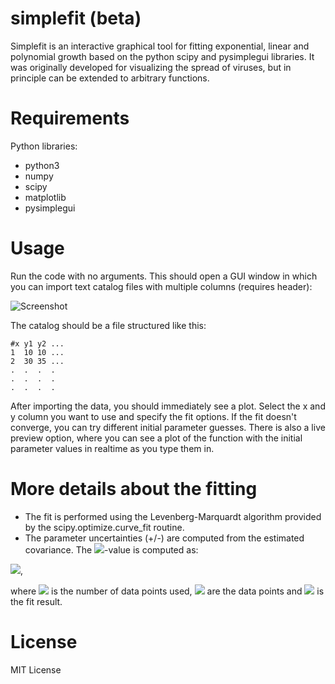 # simplefit (beta)
Simplefit is an interactive graphical tool for fitting exponential, linear and polynomial growth based on the python scipy and pysimplegui libraries. It was originally developed for visualizing the spread of viruses, but in principle can be extended to arbitrary functions.

# Requirements
Python libraries: 
- python3
- numpy
- scipy
- matplotlib
- pysimplegui

# Usage
Run the code with no arguments. This should open a GUI window in which you can import text catalog files with multiple columns (requires header):

![Screenshot](http://sebastian.stapelberg.de/documents/simplefit.png "Screenshot")

The catalog should be a file structured like this:

``` shell
#x y1 y2 ...
1  10 10 ...
2  30 35 ...
.  .  .  . 
.  .  .  .
.  .  .  .
```

After importing the data, you should immediately see a plot. Select the x and y column you want to use and specify the fit options. If the fit doesn't converge, you can try different initial parameter guesses. There is also a live preview option, where you can see a plot of the function with the initial parameter values in realtime as you type them in.

# More details about the fitting
- The fit is performed using the Levenberg-Marquardt algorithm provided by the scipy.optimize.curve_fit routine. 
- The parameter uncertainties (+/-) are computed from the estimated covariance. The <img src="https://render.githubusercontent.com/render/math?math=\chi^2/dof">-value is computed as:

<img src="https://render.githubusercontent.com/render/math?math=\frac1N \sum_i \frac{(y_i - f(x_i))^2}{y_i^2}">, 

where <img src="https://render.githubusercontent.com/render/math?math=N"> is the number of data points used, <img src="https://render.githubusercontent.com/render/math?math=y_i"> are the data points and <img src="https://render.githubusercontent.com/render/math?math=f(x)"> is the fit result.

# License

MIT License

